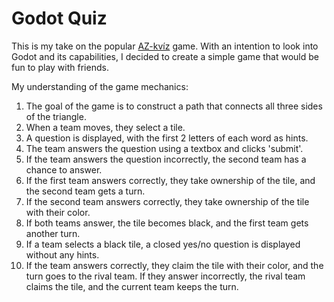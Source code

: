 
# Godot Quiz

This is my take on the popular [AZ-kvíz](https://cs.wikipedia.org/wiki/AZ-kv%C3%ADz) game.
With an intention to look into Godot and its capabilities, I decided to create a simple game that would be fun to play with friends.

My understanding of the game mechanics:

1. The goal of the game is to construct a path that connects all three sides of the triangle.
1. When a team moves, they select a tile.
1. A question is displayed, with the first 2 letters of each word as hints.
1. The team answers the question using a textbox and clicks 'submit'.
1. If the team answers the question incorrectly, the second team has a chance to answer.
1. If the first team answers correctly, they take ownership of the tile, and the second team gets a turn.
1. If the second team answers correctly, they take ownership of the tile with their color.
1. If both teams answer, the tile becomes black, and the first team gets another turn.
1. If a team selects a black tile, a closed yes/no question is displayed without any hints.
1. If the team answers correctly, they claim the tile with their color, and the turn goes to the rival team. If they answer incorrectly, the rival team claims the tile, and the current team keeps the turn.
